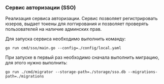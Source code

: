 ### Сервис авторизации (SSO)

Реализация сервиса авторизации. Сервис позволяет регистрировать юзеров, выдает токены для
логгирования и позволяет проверять пользователей на наличие админских прав.

Для запуска сервиса необходимо выполнить команду:

```
go run cmd/sso/main.go --config=./config/local.yaml
```

При запуске в первый раз необходимо сначала выполнить миграцию, для этого нужно выполнить:

```
go run ./cmd/migrator --storage-path=./storage/sso.db --migrations-path=./migrations
```

